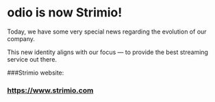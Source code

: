 # odio is now Strimio! 

Today, we have some very special news regarding the evolution of our company.

This new identity aligns with our focus — to provide the best streaming service out there.

###Strimio website:
### https://www.strimio.com
